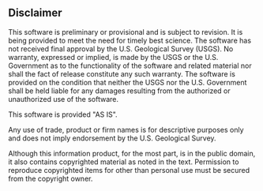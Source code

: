 ## Disclaimer

This software is preliminary or provisional and is subject to
revision. It is being provided to meet the need for timely best
science. The software has not received final approval by the
U.S. Geological Survey (USGS). No warranty, expressed or implied, is
made by the USGS or the U.S. Government as to the functionality of the
software and related material nor shall the fact of release constitute
any such warranty. The software is provided on the condition that
neither the USGS nor the U.S. Government shall be held liable for any
damages resulting from the authorized or unauthorized use of the
software.

This software is provided "AS IS".

Any use of trade, product or firm names is for descriptive purposes only and
does not imply endorsement by the U.S. Geological Survey.

Although this information product, for the most part, is in the public domain,
it also contains copyrighted material as noted in the text. Permission to
reproduce copyrighted items for other than personal use must be secured from
the copyright owner.
